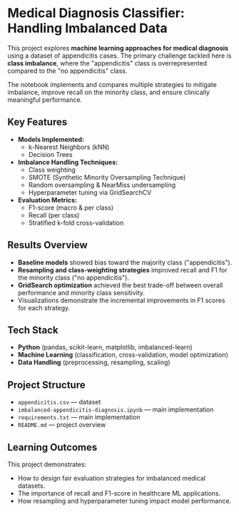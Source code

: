 # Medical Diagnosis Classifier: Handling Imbalanced Data

This project explores **machine learning approaches for medical diagnosis** using a dataset of appendicitis cases. The primary challenge tackled here is **class imbalance**, where the "appendicitis" class is overrepresented compared to the "no appendicitis" class.  

The notebook implements and compares multiple strategies to mitigate imbalance, improve recall on the minority class, and ensure clinically meaningful performance.  


## Key Features
- **Models Implemented:**
  - k-Nearest Neighbors (kNN)
  - Decision Trees  
- **Imbalance Handling Techniques:**
  - Class weighting  
  - SMOTE (Synthetic Minority Oversampling Technique)  
  - Random oversampling & NearMiss undersampling  
  - Hyperparameter tuning via GridSearchCV  
- **Evaluation Metrics:**  
  - F1-score (macro & per class)  
  - Recall (per class)  
  - Stratified k-fold cross-validation  

## Results Overview
- **Baseline models** showed bias toward the majority class ("appendicitis").  
- **Resampling and class-weighting strategies** improved recall and F1 for the minority class ("no appendicitis").  
- **GridSearch optimization** achieved the best trade-off between overall performance and minority class sensitivity.  
- Visualizations demonstrate the incremental improvements in F1 scores for each strategy.  

##  Tech Stack
- **Python** (pandas, scikit-learn, matplotlib, imbalanced-learn)  
- **Machine Learning** (classification, cross-validation, model optimization)  
- **Data Handling** (preprocessing, resampling, scaling)  


## Project Structure
- `appendicitis.csv` — dataset  
- `imbalanced-appendicitis-diagnosis.ipynb` — main implementation
- `requirements.txt` — main implementation
- `README.md` — project overview


## Learning Outcomes

This project demonstrates:

- How to design fair evaluation strategies for imbalanced medical datasets.  
- The importance of recall and F1-score in healthcare ML applications.  
- How resampling and hyperparameter tuning impact model performance.  
